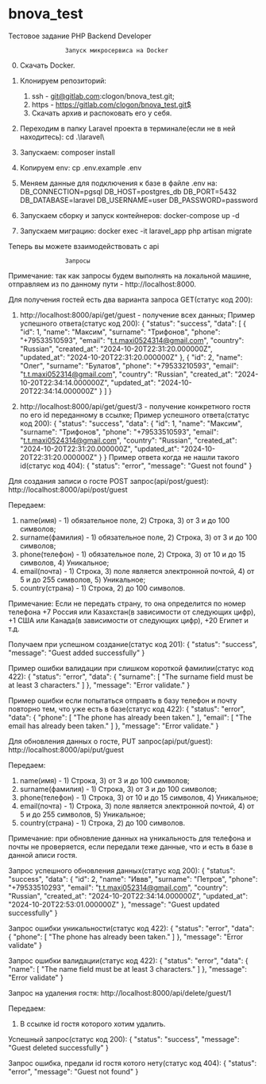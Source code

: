 # bnova_test

Тестовое задание PHP Backend Developer




					Запуск микросервиса на Docker
0. Скачать Docker.

1. Клонируем репозиторий:
    1) ssh - git@gitlab.com:clogon/bnova_test.git;
    2) https - https://gitlab.com/clogon/bnova_test.git$
    3) Скачать архив и распоковать его у себя.

2. Переходим в папку Laravel проекта в терминале(если не в ней находитесь):
	cd .\laravel\

3. Запускаем: 
	composer install

4. Копируем env: 
	cp .env.example .env

5. Меняем данные для подключения к базе в файле .env на:
	DB_CONNECTION=pgsql
	DB_HOST=postgres_db
	DB_PORT=5432
	DB_DATABASE=laravel
	DB_USERNAME=user
	DB_PASSWORD=password


6. Запускаем сборку и запуск контейнеров:
	docker-compose up -d

7. Запускаем миграцию:
	docker exec -it laravel_app php artisan migrate


Теперь вы можете взаимодействовать с api



					Запросы

Примечание: 
так как запросы будем выполнять на локальной машине, отправляем из по данному пути - http://localhost:8000.

Для получения гостей есть два варианта запроса GET(статус код 200):
1. http://localhost:8000/api/get/guest - получение всех данных;
Пример успешного ответа(статус код 200):
{
    "status": "success",
    "data": [
        {
            "id": 1,
            "name": "Максим",
            "surname": "Трифонов",
            "phone": "+79533510593",
            "email": "t.t.maxi0524314@gmail.com",
            "country": "Russian",
            "created_at": "2024-10-20T22:31:20.000000Z",
            "updated_at": "2024-10-20T22:31:20.000000Z"
        },
        {
            "id": 2,
            "name": "Олег",
            "surname": "Булатов",
            "phone": "+79533210593",
            "email": "t.t.maxi052314@gmail.com",
            "country": "Russian",
            "created_at": "2024-10-20T22:34:14.000000Z",
            "updated_at": "2024-10-20T22:34:14.000000Z"
        }
    ]
}


2. http://localhost:8000/api/get/guest/3 - получение конкретного гостя по его id переданному в ссылке;
Пример успешного ответа(статус код 200):
{
    "status": "success",
    "data": {
        "id": 1,
        "name": "Максим",
        "surname": "Трифонов",
        "phone": "+79533510593",
        "email": "t.t.maxi0524314@gmail.com",
        "country": "Russian",
        "created_at": "2024-10-20T22:31:20.000000Z",
        "updated_at": "2024-10-20T22:31:20.000000Z"
    }
} 
Пример ответа когда не нашли такого id(статус код 404):
{
    "status": "error",
    "message": "Guest not found"
}



Для создания записи о госте POST запрос(api/post/guest):
http://localhost:8000/api/post/guest

Передаем:
1. name(имя) - 1) обязательное поле, 2) Строка, 3) от 3 и до 100 символов;
2. surname(фамилия) - 1) обязательное поле, 2) Строка, 3) от 3 и до 100 символов;
3. phone(телефон) - 1) обязательное поле, 2) Строка, 3) от 10 и до 15 символов, 4) Уникальное;
4. email(почта) - 1) Строка, 3) поле является электронной почтой, 4) от 5 и до 255 символов, 5) Уникальное;
5. country(страна) - 1) Строка, 2) до 100 символов.

Примечание: 
Если не передать страну, то она определится по номер телефона +7 Россия или Казахстан(в зависимости от следующих цифр), +1 США или Канада(в зависимости от следующих цифр), +20 Египет и т.д.

Получаем при успешном создание(статус код 201):
{
    "status": "success",
    "message": "Guest added successfully"
}

Пример ошибки валидации при слишком короткой фамилии(статус код 422):
{
    "status": "error",
    "data": {
        "surname": [
            "The surname field must be at least 3 characters."
        ]
    },
    "message": "Error validate."
}

Пример ошибки если попытаться отправть в базу телефон и почту повторно тем, что уже есть в базе(статус код 422):
{
    "status": "error",
    "data": {
        "phone": [
            "The phone has already been taken."
        ],
        "email": [
            "The email has already been taken."
        ]
    },
    "message": "Error validate."
}



Для обновления данных о госте, PUT запрос(api/put/guest):
http://localhost:8000/api/put/guest

Передаем:
1. name(имя) - 1) Строка, 3) от 3 и до 100 символов;
2. surname(фамилия) - 1) Строка, 3) от 3 и до 100 символов;
3. phone(телефон) - 1) Строка, 3) от 10 и до 15 символов, 4) Уникальное;
4. email(почта) - 1) Строка, 3) поле является электронной почтой, 4) от 5 и до 255 символов, 5) Уникальное;
5. country(страна) - 1) Строка, 2) до 100 символов.

Примечание: при обновление данных на уникальность для телефона и почты не проверяется, если передали теже данные, что и есть в базе в данной аписи гостя.

Запрос успешного обновления данных(статус код 200):
{
    "status": "success",
    "data": {
        "id": 2,
        "name": "Иввв",
        "surname": "Петров",
        "phone": "+79533510293",
        "email": "t.t.maxi052314@gmail.com",
        "country": "Russian",
        "created_at": "2024-10-20T22:34:14.000000Z",
        "updated_at": "2024-10-20T22:53:01.000000Z"
    },
    "message": "Guest updated successfully"
}

Запрос ошибки уникальности(статус код 422):
{
    "status": "error",
    "data": {
        "phone": [
            "The phone has already been taken."
        ]
    },
    "message": "Error validate"
}

Запрос ошибки валидации(статус код 422):
{
    "status": "error",
    "data": {
        "name": [
            "The name field must be at least 3 characters."
        ]
    },
    "message": "Error validate"
}

Запрос на удаления гостя:
http://localhost:8000/api/delete/guest/1

Передаем:
1) В ссылке id гостя которого хотим удалить.

Успешный запрос(статус код 200):
{
    "status": "success",
    "message": "Guest deleted successfully"
}

Запрос ошибка, предали id гостя котого нету(статус код 404):
{
    "status": "error",
    "message": "Guest not found"
}
